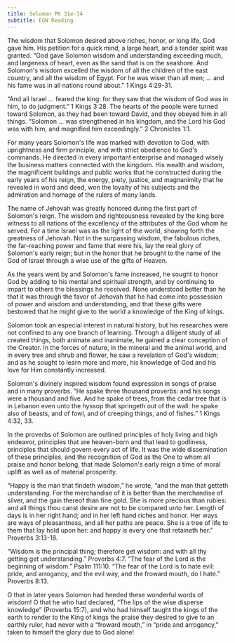 ```yaml
---
title: Solomon PK 31e-34
subtitle: EGW Reading
---
```


The wisdom that Solomon desired above riches, honor, or long life, God gave him. His petition for a quick mind, a large heart, and a tender spirit was granted. “God gave Solomon wisdom and understanding exceeding much, and largeness of heart, even as the sand that is on the seashore. And Solomon's wisdom excelled the wisdom of all the children of the east country, and all the wisdom of Egypt. For he was wiser than all men; ... and his fame was in all nations round about.” 1 Kings 4:29-31.

“And all Israel ... feared the king: for they saw that the wisdom of God was in him, to do judgment.” 1 Kings 3:28. The hearts of the people were turned toward Solomon, as they had been toward David, and they obeyed him in all things. “Solomon ... was strengthened in his kingdom, and the Lord his God was with him, and magnified him exceedingly.” 2 Chronicles 1:1.

For many years Solomon's life was marked with devotion to God, with uprightness and firm principle, and with strict obedience to God's commands. He directed in every important enterprise and managed wisely the business matters connected with the kingdom. His wealth and wisdom, the magnificent buildings and public works that he constructed during the early years of his reign, the energy, piety, justice, and magnanimity that he revealed in word and deed, won the loyalty of his subjects and the admiration and homage of the rulers of many lands.

The name of Jehovah was greatly honored during the first part of Solomon's reign. The wisdom and righteousness revealed by the king bore witness to all nations of the excellency of the attributes of the God whom he served. For a time Israel was as the light of the world, showing forth the greatness of Jehovah. Not in the surpassing wisdom, the fabulous riches, the far-reaching power and fame that were his, lay the real glory of Solomon's early reign; but in the honor that he brought to the name of the God of Israel through a wise use of the gifts of Heaven.

As the years went by and Solomon's fame increased, he sought to honor God by adding to his mental and spiritual strength, and by continuing to impart to others the blessings he received. None understood better than he that it was through the favor of Jehovah that he had come into possession of power and wisdom and understanding, and that these gifts were bestowed that he might give to the world a knowledge of the King of kings.

Solomon took an especial interest in natural history, but his researches were not confined to any one branch of learning. Through a diligent study of all created things, both animate and inanimate, he gained a clear conception of the Creator. In the forces of nature, in the mineral and the animal world, and in every tree and shrub and flower, he saw a revelation of God's wisdom; and as he sought to learn more and more, his knowledge of God and his love for Him constantly increased.

Solomon's divinely inspired wisdom found expression in songs of praise and in many proverbs. “He spake three thousand proverbs: and his songs were a thousand and five. And he spake of trees, from the cedar tree that is in Lebanon even unto the hyssop that springeth out of the wall: he spake also of beasts, and of fowl, and of creeping things, and of fishes.” 1 Kings 4:32, 33.

In the proverbs of Solomon are outlined principles of holy living and high endeavor, principles that are heaven-born and that lead to godliness, principles that should govern every act of life. It was the wide dissemination of these principles, and the recognition of God as the One to whom all praise and honor belong, that made Solomon's early reign a time of moral uplift as well as of material prosperity.

“Happy is the man that findeth wisdom,” he wrote, “and the man that getteth understanding. For the merchandise of it is better than the merchandise of silver, and the gain thereof than fine gold. She is more precious than rubies: and all things thou canst desire are not to be compared unto her. Length of days is in her right hand; and in her left hand riches and honor. Her ways are ways of pleasantness, and all her paths are peace. She is a tree of life to them that lay hold upon her: and happy is every one that retaineth her.” Proverbs 3:13-18.

“Wisdom is the principal thing; therefore get wisdom: and with all thy getting get understanding.” Proverbs 4:7. “The fear of the Lord is the beginning of wisdom.” Psalm 111:10. “The fear of the Lord is to hate evil: pride, and arrogancy, and the evil way, and the froward mouth, do I hate.” Proverbs 8:13.

O that in later years Solomon had heeded these wonderful words of wisdom! O that he who had declared, “The lips of the wise disperse knowledge” (Proverbs 15:7), and who had himself taught the kings of the earth to render to the King of kings the praise they desired to give to an earthly ruler, had never with a “froward mouth,” in “pride and arrogancy,” taken to himself the glory due to God alone!